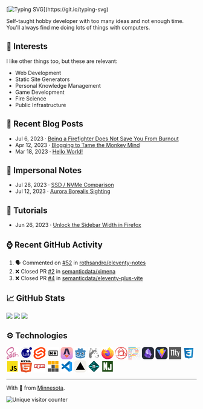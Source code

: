 <!-- <p align="center">
<img src="assets/gh-banner-b.png" />
<img src="assets/gh-banner-a.png" />
</p> -->

[![Typing SVG](https://readme-typing-svg.demolab.com?font=Fira+Code&pause=1000&center=true&random=false&width=435&lines=Hey+there!+I'm+Miguel+Pimentel.)](https://git.io/typing-svg)

<!-- # 🙋‍♂️ Hi there, I'm Miguel -->

Self-taught hobby developer with too many ideas and not enough time. You'll always find me doing lots of things with computers.

## 🧡 Interests

I like other things too, but these are relevant:

- Web Development
- Static Site Generators
- Personal Knowledge Management
- Game Development
- Fire Science
- Public Infrastructure

## 📝 Recent Blog Posts

<!-- BLOG-POST-LIST:START -->
- Jul 6, 2023 · [Being a Firefighter Does Not Save You From Burnout](https://miguelpimentel.do/on-burning-out/)
- Apr 12, 2023 · [Blogging to Tame the Monkey Mind](https://miguelpimentel.do/monkey-mind/)
- Mar 18, 2023 · [Hello World!](https://miguelpimentel.do/hello-world/)<!-- BLOG-POST-LIST:END -->

## 📓 Impersonal Notes

<!-- NOTES:START -->
- Jul 28, 2023 · [SSD / NVMe Comparison](https://miguelpimentel.do/ssd-nvme-comparison/)
- Jul 12, 2023 · [Aurora Borealis Sighting](https://miguelpimentel.do/aurora-borealis/)<!-- NOTES:END -->

## 📖 Tutorials

<!-- TUTORIALS:START -->
- Jun 26, 2023 · [Unlock the Sidebar Width in Firefox](https://miguelpimentel.do/unlock-firefox-sidebar-width/)<!-- TUTORIALS:END -->

## ⌚ Recent GitHub Activity

<!--START_SECTION:activity-->
1. 🗣 Commented on [#52](https://github.com/rothsandro/eleventy-notes/issues/52#issuecomment-2093394729) in [rothsandro/eleventy-notes](https://github.com/rothsandro/eleventy-notes)
2. ❌ Closed PR [#2](https://github.com/semanticdata/ximena/pull/2) in [semanticdata/ximena](https://github.com/semanticdata/ximena)
3. ❌ Closed PR [#4](https://github.com/semanticdata/eleventy-plus-vite/pull/4) in [semanticdata/eleventy-plus-vite](https://github.com/semanticdata/eleventy-plus-vite)
<!--END_SECTION:activity-->

## 📈 GitHub Stats

<img height=auto src="https://streak-stats.demolab.com?user=semanticdata&theme=material-palenight&mode=weekly&hide_longest_streak=false&border_radius=6" />
<img height=auto src="https://github-readme-stats.vercel.app/api?username=semanticdata&show_icons=true&theme=material-palenight&hide_rank=true&border_radius=6" />
<img height=auto src="https://github-readme-stats.vercel.app/api/top-langs/?username=semanticdata&hide=markdown&layout=compact&theme=material-palenight" />

## ⚙ Technologies

![sass icon](assets/icons/logos--sass.png) ![lua icon](assets/icons/logos--lua.png) ![svelte icon](assets/icons/logos--svelte-icon.png) ![markdown icon](assets/icons/openmoji--markdown.png) ![astro icon](assets/icons/skill-icons--astro.png) ![godot icon](assets/icons/devicon--godot.png) ![husky icon](assets/icons/vscode-icons--file-type-husky.png) ![firefox icon](assets/icons/logos--firefox.png) ![postcss icon](assets/icons/logos--postcss.png) ![prettier icon](assets/icons/logos--prettier.png) ![obsidian icon](assets/icons/skill-icons--obsidian-dark.png) ![vite icon](assets/icons/skill-icons--vite-dark.png) ![eleventy icon](assets/icons/eleventy-small-gray-bg.png) ![css icon](assets/icons/vscode-icons--file-type-css.png) ![javascript icon](assets/icons/vscode-icons--file-type-js-official.png) ![html icon](assets/icons/logos--html-5.png) ![npm icon](assets/icons/vscode-icons--file-type-npm.png) ![pnpm icon](assets/icons/vscode-icons--file-type-light-pnpm.png) ![vs code icon](assets/icons/vscode-icons--file-type-vscode.png) ![vercel icon](assets/icons/skill-icons--vercel-light.png) ![netlify icon](assets/icons/vscode-icons--file-type-light-netlify.png) ![nunjucks icon](assets/icons/vscode-icons--file-type-nunjucks.png)

<hr />
<p>With 💜 from <a href="https://www.instagram.com/reel/BVRFeF8h2m3/" target="_blank">Minne</a><a href="https://www.instagram.com/reel/Bhl7n_oH1av/" target="_blank">sota</a>.</p>
<img src="https://img.shields.io/endpoint?url=https%3A%2F%2Fhits.dwyl.com%2Fsemanticdata%2Fsemanticdata.json&label=Visitors&color=palepink" alt="Unique visitor counter" />
